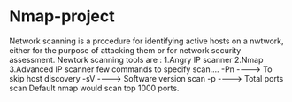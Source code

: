 # Nmap-project
Network scanning is a procedure for identifying active hosts on a nwtwork, either for the purpose of attacking them or for network security assessment.
Newtork scanning tools are :
1.Angry IP scanner
2.Nmap
3.Advanced IP scanner
few commands to specify scan....
-Pn   ----> To skip host discovery
-sV   ----> Software version scan
-p    ----> Total ports scan
Default nmap would scan top 1000 ports.
